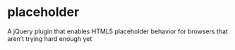 # placeholder
A jQuery plugin that enables HTML5 placeholder behavior for browsers that aren’t trying hard enough yet
